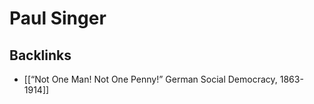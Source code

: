 # Paul Singer



## Backlinks

-   [[&ldquo;Not One Man! Not One Penny!&rdquo; German Social Democracy, 1863-1914]]
